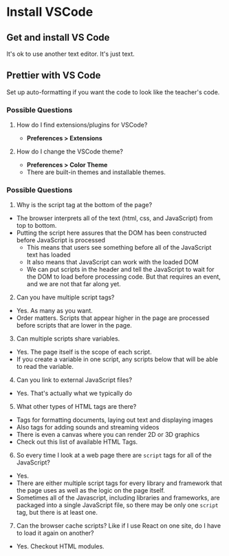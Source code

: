 # Install VSCode

## Get and install VS Code

It's ok to use another text editor. It's just text.

## Prettier with VS Code

Set up auto-formatting if you want the code to look like the teacher's code.

### Possible Questions

1. How do I find extensions/plugins for VSCode?

   - **Preferences > Extensions**

2. How do I change the VSCode theme?

   - **Preferences > Color Theme**
   - There are built-in themes and installable themes.

### Possible Questions

1. Why is the script tag at the bottom of the page?

- The browser interprets all of the text (html, css, and JavaScript) from top to bottom.
- Putting the script here assures that the DOM has been constructed before JavaScript is processed
  - This means that users see something before all of the JavaScript text has loaded
  - It also means that JavaScript can work with the loaded DOM
  - We can put scripts in the header and tell the JavaScript to wait for the DOM to load before processing code. But that requires an event, and we are not that far along yet.

2. Can you have multiple script tags?

- Yes. As many as you want.
- Order matters. Scripts that appear higher in the page are processed before scripts that are lower in the page.

3. Can multiple scripts share variables.

- Yes. The page itself is the scope of each script.
- If you create a variable in one script, any scripts below that will be able to read the variable.

4. Can you link to external JavaScript files?

- Yes. That's actually what we typically do

5. What other types of HTML tags are there?

- Tags for formatting documents, laying out text and displaying images
- Also tags for adding sounds and streaming videos
- There is even a canvas where you can render 2D or 3D graphics
- Check out this list of available HTML Tags.

6. So every time I look at a web page there are `script` tags for all of the JavaScript?

- Yes.
- There are either multiple script tags for every library and framework that the page uses as well as the logic on the page itself.
- Sometimes all of the Javascript, including libraries and frameworks, are packaged into a single JavaScript file, so there may be only one `script` tag, but there is at least one.

7. Can the browser cache scripts? Like if I use React on one site, do I have to load it again on another?

- Yes. Checkout HTML modules.
